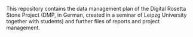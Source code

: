 This repository contains the data management plan of the Digital Rosetta Stone Project (DMP, in German, created in a seminar of Leipzg University together with students) and further files of reports and project management.
